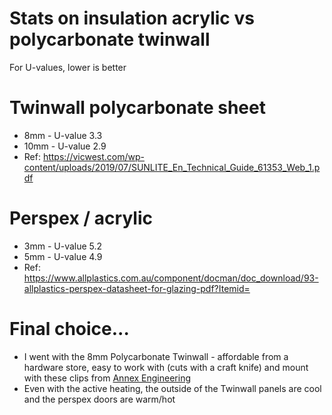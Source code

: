 # Stats on insulation acrylic vs polycarbonate twinwall
For U-values, lower is better

# Twinwall polycarbonate sheet
- 8mm - U-value 3.3
- 10mm - U-value 2.9
- Ref: https://vicwest.com/wp-content/uploads/2019/07/SUNLITE_En_Technical_Guide_61353_Web_1.pdf

# Perspex / acrylic
- 3mm - U-value 5.2
- 5mm - U-value 4.9
- Ref: https://www.allplastics.com.au/component/docman/doc_download/93-allplastics-perspex-datasheet-for-glazing-pdf?Itemid=

# Final choice...
- I went with the 8mm Polycarbonate Twinwall - affordable from a hardware store, easy to work with (cuts with a craft knife) and mount with these clips from [Annex Engineering](https://github.com/Annex-Engineering/Annex-Engineering_User_Mods/tree/main/Printers/All_Printers/annex_dev-Panel_2020_Clips_and_Hinges)
- Even with the active heating, the outside of the Twinwall panels are cool and the perspex doors are warm/hot
